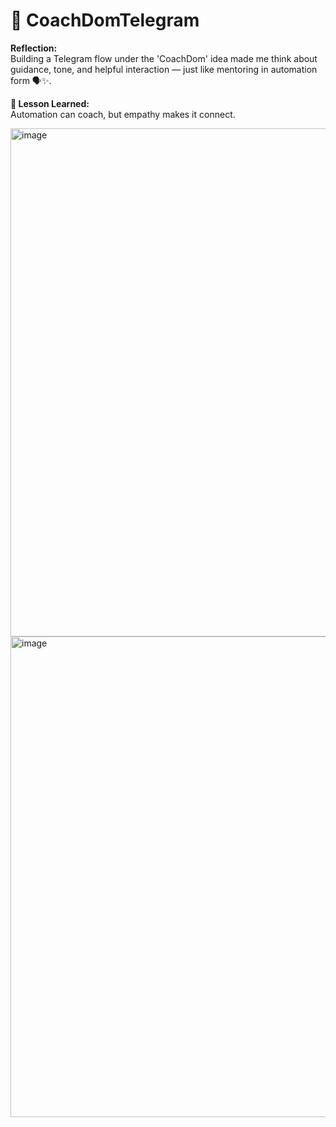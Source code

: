 # 💬 CoachDomTelegram

**Reflection:**  
Building a Telegram flow under the 'CoachDom' idea made me think about guidance, tone, and helpful interaction — just like mentoring in automation form 🗣️✨.

**💭 Lesson Learned:**  
Automation can coach, but empathy makes it connect.

<img width="1600" height="813" alt="image" src="https://github.com/user-attachments/assets/7196fa2a-ec29-4610-9940-541152aed435" />


<img width="1600" height="769" alt="image" src="https://github.com/user-attachments/assets/d86d195b-4bb6-4643-b1d9-496accf2dd9e" />
